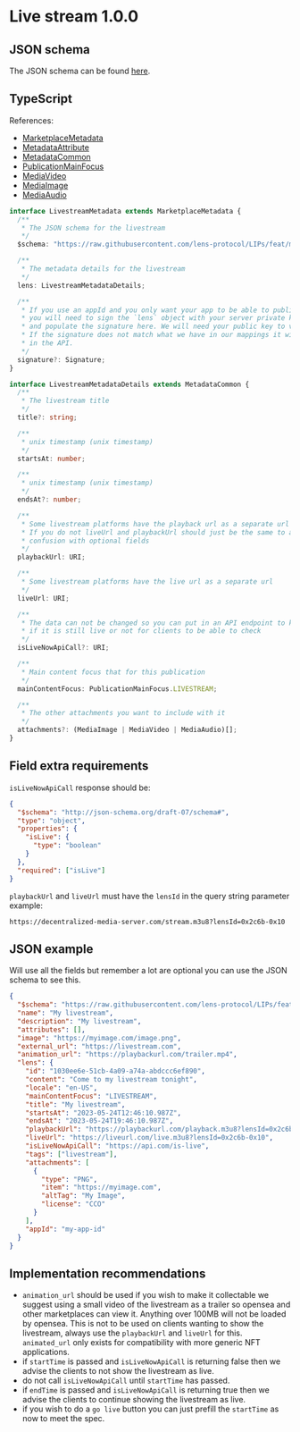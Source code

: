 # Live stream 1.0.0

## JSON schema

The JSON schema can be found [here](./schema.json).

## TypeScript

References:

- [MarketplaceMetadata](../../shared-ts-interfaces/marketplace-metadata.ts)
- [MetadataAttribute](../../../shared-ts-interfaces/metadata-attribute.ts)
- [MetadataCommon](../../shared-ts-interfaces/metadata-common.ts)
- [PublicationMainFocus](../../shared-ts-interfaces/publication-main-focus.ts)
- [MediaVideo](../../shared-ts-interfaces/media/media-video.ts)
- [MediaImage](../../shared-ts-interfaces/media/media-image.ts)
- [MediaAudio](../../shared-ts-interfaces/media/media-audio.ts)

```ts
interface LivestreamMetadata extends MarketplaceMetadata {
  /**
   * The JSON schema for the livestream
   */
  $schema: "https://raw.githubusercontent.com/lens-protocol/LIPs/feat/metadata-standards/lens-metadata-standards/publication/livestream/1.0.0/schema.json";

  /**
   * The metadata details for the livestream
   */
  lens: LivestreamMetadataDetails;

  /**
   * If you use an appId and you only want your app to be able to publish under it,
   * you will need to sign the `lens` object with your server private key
   * and populate the signature here. We will need your public key to verify this.
   * If the signature does not match what we have in our mappings it will not be surfaced
   * in the API.
   */
  signature?: Signature;
}

interface LivestreamMetadataDetails extends MetadataCommon {
  /**
   * The livestream title
   */
  title?: string;

  /**
   * unix timestamp (unix timestamp)
   */
  startsAt: number;

  /**
   * unix timestamp (unix timestamp)
   */
  endsAt?: number;

  /**
   * Some livestream platforms have the playback url as a separate url
   * If you do not liveUrl and playbackUrl should just be the same to avoid
   * confusion with optional fields
   */
  playbackUrl: URI;

  /**
   * Some livestream platforms have the live url as a separate url
   */
  liveUrl: URI;

  /**
   * The data can not be changed so you can put in an API endpoint to know
   * if it is still live or not for clients to be able to check
   */
  isLiveNowApiCall?: URI;

  /**
   * Main content focus that for this publication
   */
  mainContentFocus: PublicationMainFocus.LIVESTREAM;

  /**
   * The other attachments you want to include with it
   */
  attachments?: (MediaImage | MediaVideo | MediaAudio)[];
}
```

## Field extra requirements

`isLiveNowApiCall` response should be:

```json
{
  "$schema": "http://json-schema.org/draft-07/schema#",
  "type": "object",
  "properties": {
    "isLive": {
      "type": "boolean"
    }
  },
  "required": ["isLive"]
}
```

`playbackUrl` and `liveUrl` must have the `lensId` in the query string parameter example:

`https://decentralized-media-server.com/stream.m3u8?lensId=0x2c6b-0x10`

## JSON example

Will use all the fields but remember a lot are optional you can use the JSON schema to see this.

```json
{
  "$schema": "https://raw.githubusercontent.com/lens-protocol/LIPs/feat/metadata-standards/lens-metadata-standards/publication/livestream/1.0.0/schema.json",
  "name": "My livestream",
  "description": "My livestream",
  "attributes": [],
  "image": "https://myimage.com/image.png",
  "external_url": "https://livestream.com",
  "animation_url": "https://playbackurl.com/trailer.mp4",
  "lens": {
    "id": "1030ee6e-51cb-4a09-a74a-abdccc6ef890",
    "content": "Come to my livestream tonight",
    "locale": "en-US",
    "mainContentFocus": "LIVESTREAM",
    "title": "My livestream",
    "startsAt": "2023-05-24T12:46:10.987Z",
    "endsAt": "2023-05-24T19:46:10.987Z",
    "playbackUrl": "https://playbackurl.com/playback.m3u8?lensId=0x2c6b-0x10",
    "liveUrl": "https://liveurl.com/live.m3u8?lensId=0x2c6b-0x10",
    "isLiveNowApiCall": "https://api.com/is-live",
    "tags": ["livestream"],
    "attachments": [
      {
        "type": "PNG",
        "item": "https://myimage.com",
        "altTag": "My Image",
        "license": "CCO"
      }
    ],
    "appId": "my-app-id"
  }
}
```

## Implementation recommendations

- `animation_url` should be used if you wish to make it collectable we suggest using a small video of the livestream as a trailer so opensea and other marketplaces can view it. Anything over 100MB will not be loaded by opensea. This is not to be used on clients wanting to show the livestream, always use the `playbackUrl` and `liveUrl` for this. `animated_url` only exists for compatibility with more generic NFT applications.
- if `startTime` is passed and `isLiveNowApiCall` is returning false then we advise the clients to not show the livestream as live.
- do not call `isLiveNowApiCall` until `startTime` has passed.
- if `endTime` is passed and `isLiveNowApiCall` is returning true then we advise the clients to continue showing the livestream as live.
- if you wish to do a `go live` button you can just prefill the `startTime` as now to meet the spec.
